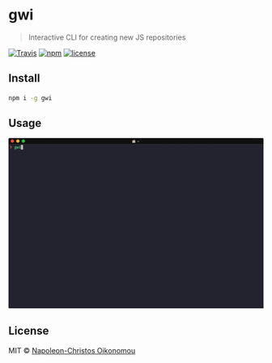 # gwi

> Interactive CLI for creating new JS repositories

[![Travis](https://img.shields.io/travis/iamnapo/gwi.svg?style=flat-square&logo=travis&label=)](https://travis-ci.org/iamnapo/gwi) [![npm](https://img.shields.io/npm/v/gwi.svg?style=flat-square)](https://www.npmjs.com/package/gwi) [![license](https://img.shields.io/github/license/iamnapo/gwi.svg?style=flat-square)](./LICENSE)

## Install

```bash
npm i -g gwi
```

## Usage

![Usage](usage.gif)

## License

MIT © [Napoleon-Christos Oikonomou](https://iamnapo.me)
